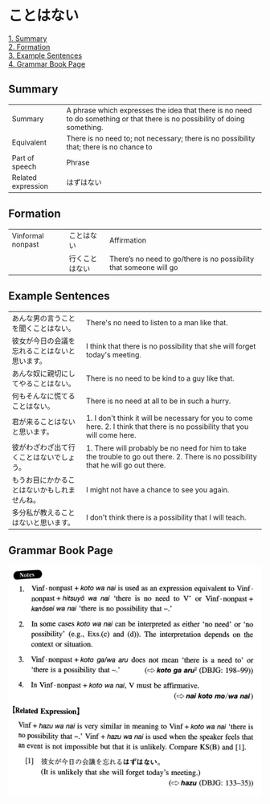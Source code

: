 # ことはない

[1. Summary](#summary)<br>
[2. Formation](#formation)<br>
[3. Example Sentences](#example-sentences)<br>
[4. Grammar Book Page](#grammar-book-page)<br>


## Summary

<table><tr>   <td>Summary</td>   <td>A phrase which expresses the idea that there is no need to do something or that there is no possibility of doing something.</td></tr><tr>   <td>Equivalent</td>   <td>There is no need to; not necessary; there is no possibility that; there is no chance to</td></tr><tr>   <td>Part of speech</td>   <td>Phrase</td></tr><tr>   <td>Related expression</td>   <td>はずはない</td></tr></table>

## Formation

<table class="table"> <tbody><tr class="tr head"> <td class="td"><span class="bold"><span>Vinformal nonpast</span></span></td> <td class="td"><span class="concept">ことはない</span> </td> <td class="td"><span>Affirmation</span></td> </tr> <tr class="tr"> <td class="td"><span>&nbsp;</span></td> <td class="td"><span>行く<span class="concept">ことはない</span></span> </td> <td class="td"><span>There’s no need to go/there is no    possibility that someone will go</span></td> </tr> </tbody></table>

## Example Sentences

<table><tr>   <td>あんな男の言うことを聞くことはない。</td>   <td>There's no need to listen to a man like that.</td></tr><tr>   <td>彼女が今日の会議を忘れることはないと思います。</td>   <td>I think that there is no possibility that she will forget today's meeting.</td></tr><tr>   <td>あんな奴に親切にしてやることはない。</td>   <td>There is no need to be kind to a guy like that.</td></tr><tr>   <td>何もそんなに慌てることはない。</td>   <td>There is no need at all to be in such a hurry.</td></tr><tr>   <td>君が来ることはないと思います。</td>   <td>1. I don't think it will be necessary for you to come here. 2. I think that there is no possibility that you will come here.</td></tr><tr>   <td>彼がわざわざ出て行くことはないでしょう。</td>   <td>1. There will probably be no need for him to take the trouble to go out there.    2. There is no possibility that he will go out there.</td></tr><tr>   <td>もうお目にかかることはないかもしれませんね。</td>   <td>I might not have a chance to see you again.</td></tr><tr>   <td>多分私が教えることはないと思います。</td>   <td>I don't think there is a possibility that I will teach.</td></tr></table>

## Grammar Book Page

![](../img/Intermediateことはない.png)


